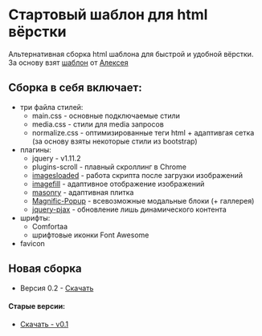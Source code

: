 Стартовый шаблон для html вёрстки
=
Альтернативная сборка html шаблона для быстрой и удобной вёрстки. За основу взят [шаблон](https://github.com/agragregra/start_html) от [Алексея](https://github.com/agragregra)

## Сборка в себя включает: 
- три файла стилей:
  - main.css - основные подключаемые стили
  - media.css - стили для media запросов 
  - normalize.css - оптимизированные теги html + адаптивгая сетка (за основу взяты некоторые стили из bootstrap)
- плагины:
  - jquery - v1.11.2
  - plugins-scroll - плавный скроллинг в Chrome
  - [imagesloaded](http://imagesloaded.desandro.com/) - работа скрипта после загрузки изображений
  - [imagefill](http://johnpolacek.github.io/imagefill.js/) - адаптивное отображение изображений
  - [masonry](http://masonry.desandro.com/) - адаптивная плитка 
  - [Magnific-Popup](http://dimsemenov.com/plugins/magnific-popup/) - всевозможные модальные блоки (+ галлерея)
  - [jquery-pjax](https://github.com/defunkt/jquery-pjax) - обновление лишь динамического контента
- шрифты:
  - Comfortaa
  - шрифтовые иконки Font Awesome
- favicon

## Новая сборка
* Версия 0.2 - [Скачать](https://github.com/Web-Usov/start_html/archive/v0.2.zip)

#### Старые версии:
* [Скачать - v0.1](https://github.com/Web-Usov/start_html/archive/v0.1.zip)

